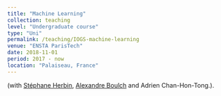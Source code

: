 ```yaml
---
title: "Machine Learning"
collection: teaching
level: "Undergraduate course"
type: "Uni"
permalink: /teaching/IOGS-machine-learning
venue: "ENSTA ParisTech"
date: 2018-11-01
period: 2017 - now
location: "Palaiseau, France"
---
```


(with [Stéphane Herbin](http://www.onera.fr/fr/staff/stephane-herbin), [Alexandre Boulch](https://aboulch.github.io) and Adrien Chan-Hon-Tong.).
